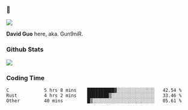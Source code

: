 ### 👋

![](https://komarev.com/ghpvc/?username=Gun9niR&label=Total+Views)

**David Guo** here, aka. Gun9niR.

### Github Stats

<img src="https://github-readme-stats.vercel.app/api?username=Gun9niR&count_private=true&show_icons=true&theme=vue-dark&hide_title=true">

### Coding Time

<!--START_SECTION:waka-->

```text
C             5 hrs 8 mins    ██████████▓░░░░░░░░░░░░░░   42.54 %
Rust          4 hrs 2 mins    ████████▒░░░░░░░░░░░░░░░░   33.46 %
Other         40 mins         █▒░░░░░░░░░░░░░░░░░░░░░░░   05.61 %
```

<!--END_SECTION:waka-->
